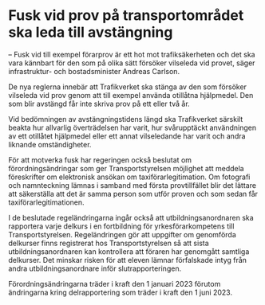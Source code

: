 # Fusk vid prov på transportområdet ska leda till avstängning

– Fusk vid till exempel förarprov är ett hot mot trafiksäkerheten och det ska vara kännbart för den som på olika sätt försöker vilseleda vid provet, säger infrastruktur- och bostadsminister Andreas Carlson.

De nya reglerna innebär att Trafikverket ska stänga av den som försöker vilseleda vid prov genom att till exempel använda otillåtna hjälpmedel. Den som blir avstängd får inte skriva prov på ett eller två år.

Vid bedömningen av avstängningstidens längd ska Trafikverket särskilt beakta hur allvarlig överträdelsen har varit, hur svårupptäckt användningen av ett otillåtet hjälpmedel eller ett annat vilseledande har varit och andra liknande omständigheter.

För att motverka fusk har regeringen också beslutat om förordningsändringar som ger Transportstyrelsen möjlighet att meddela föreskrifter om elektronisk ansökan om taxiförarlegitimation. Om fotografi och namnteckning lämnas i samband med första provtillfället blir det lättare att säkerställa att det är samma person som utför proven och som sedan får taxiförarlegitimationen.

I de beslutade regeländringarna ingår också att utbildningsanordnaren ska rapportera varje delkurs i en fortbildning för yrkesförarkompetens till Transportstyrelsen. Regeländringen gör att uppgifter om genomförda delkurser finns registrerat hos Transportstyrelsen så att sista utbildningsanordnaren kan kontrollera att föraren har genomgått samtliga delkurser. Det minskar risken för att eleven lämnar förfalskade intyg från andra utbildningsanordnare inför slutrapporteringen.

Förordningsändringarna träder i kraft den 1 januari 2023 förutom ändringarna kring delrapportering som träder i kraft den 1 juni 2023.
